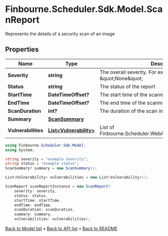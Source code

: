 # Finbourne.Scheduler.Sdk.Model.ScanReport
Represents the details of a security scan of an image

## Properties

Name | Type | Description | Notes
------------ | ------------- | ------------- | -------------
**Severity** | **string** | The overall severity. For example : \&quot;High\&quot; or \&quot;None\&quot; | [optional] 
**Status** | **string** | The status of the report | [optional] 
**StartTime** | **DateTimeOffset?** | The start time of the scanning process | [optional] 
**EndTime** | **DateTimeOffset?** | The end time of the scanning process | [optional] 
**ScanDuration** | **int?** | The duration of the scan in seconds | [optional] 
**Summary** | [**ScanSummary**](ScanSummary.md) |  | [optional] 
**Vulnerabilities** | [**List&lt;Vulnerability&gt;**](Vulnerability.md) | List of Finbourne.Scheduler.WebApi.Dtos.Images.Vulnerability | [optional] 

```csharp
using Finbourne.Scheduler.Sdk.Model;
using System;

string severity = "example severity";
string status = "example status";
ScanSummary? summary = new ScanSummary();

List<Vulnerability> vulnerabilities = new List<Vulnerability>();

ScanReport scanReportInstance = new ScanReport(
    severity: severity,
    status: status,
    startTime: startTime,
    endTime: endTime,
    scanDuration: scanDuration,
    summary: summary,
    vulnerabilities: vulnerabilities);
```

[Back to Model list](../README.md#documentation-for-models) &#8226; [Back to API list](../README.md#documentation-for-api-endpoints) &#8226; [Back to README](../README.md)
